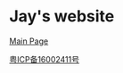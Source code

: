 # Jay's website

[Main Page](http://nbviewer.jupyter.org/github/lijieamd/ipypage/blob/master/Index.ipynb)

[粤ICP备16002411号](www.beian.miit.gov.cn)
